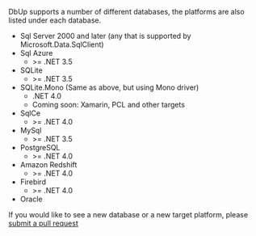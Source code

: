 DbUp supports a number of different databases, the platforms are also listed under each database.

* Sql Server 2000 and later (any that is supported by Microsoft.Data.SqlClient)
* Sql Azure
    - &gt;= .NET 3.5
* SQLite
    - &gt;= .NET 3.5
* SQLite.Mono (Same as above, but using Mono driver)
    - .NET 4.0
    - Coming soon: Xamarin, PCL and other targets
* SqlCe
    - &gt;= .NET 4.0
* MySql
    - &gt;= .NET 3.5
* PostgreSQL
    - &gt;= .NET 4.0
* Amazon Redshift
    - &gt;= .NET 4.0
* Firebird
    - &gt;= .NET 4.0
* Oracle

If you would like to see a new database or a new target platform, please [submit a pull request](./contributing.md)
